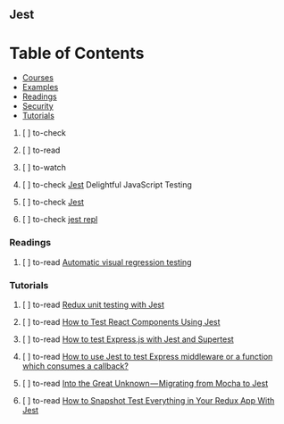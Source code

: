 ## Jest

# Table of Contents
<!-- MarkdownTOC depth=4 -->
  - [Courses](#courses)
  - [Examples](#examples)
  - [Readings](#readings)
  - [Security](#security)
  - [Tutorials](#tutorials)
<!-- /MarkdownTOC -->

  1. [ ] to-check []()
  1. [ ] to-read []()
  1. [ ] to-watch []()

  1. [ ] to-check [Jest](https://facebook.github.io/jest/) Delightful JavaScript Testing
  1. [ ] to-check [Jest](https://facebook.github.io/jest/)
  1. [ ] to-check [jest repl](https://repl.it/languages/jest)

### Readings

  1. [ ] to-read [Automatic visual regression testing](https://codeburst.io/automatic-visual-regression-testing-23cc06471dd)

### Tutorials

  1. [ ] to-read [Redux unit testing with Jest](https://hackernoon.com/redux-unit-testing-with-jest-f3a18f387f75)

  1. [ ] to-read [How to Test React Components Using Jest](https://www.sitepoint.com/test-react-components-jest)
  1. [ ] to-read [How to test Express.js with Jest and Supertest](http://www.albertgao.xyz/2017/05/24/how-to-test-expressjs-with-jest-and-supertest)
  1. [ ] to-read [How to use Jest to test Express middleware or a function which consumes a callback?](http://www.albertgao.xyz/2017/06/10/how-to-use-jest-to-test-express-middleware-or-a-function-which-consumes-a-callback/)
  1. [ ] to-read [Into the Great Unknown — Migrating from Mocha to Jest](https://ebaytech.berlin/into-the-great-unknown-migrating-from-mocha-to-jest-3baced083c7e)
  1. [ ] to-read [How to Snapshot Test Everything in Your Redux App With Jest](https://hackernoon.com/how-to-snapshot-test-everything-in-your-redux-app-with-jest-fde305ebedea)
